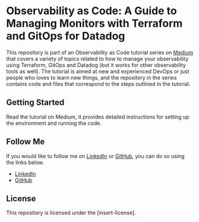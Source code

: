 # Observability as Code: A Guide to Managing Monitors with Terraform and GitOps for Datadog

This repository is part of an Observability as Code tutorial series on [Medium](https://medium.com/@noobops/observability-as-code-a-guide-to-managing-monitors-with-terraform-and-gitops-for-datadog-part-1-16a3593e1d72) that covers a variety of topics related to how to manage your observability using Terraform, GitOps and Datadog (but it works for other observability tools as well). The tutorial is aimed at new and experienced DevOps or just people who loves to learn new things, and the repository in the series contains code and files that correspond to the steps outlined in the tutorial.

## Getting Started

Read the tutorial on Medium, it provides detailed instructions for setting up the environment and running the code.

## Follow Me

If you would like to follow me on [LinkedIn](https://www.linkedin.com/in/iamramiro/) or [GitHub](https://github.com/ramirocastillo93), you can do so using the links below.

- [LinkedIn](https://www.linkedin.com/in/iamramiro/)
- [GitHub](https://github.com/ramirocastillo93)

## License

This repository is licensed under the [insert-license].
